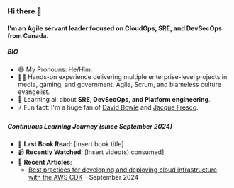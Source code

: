 ### Hi there 👋

#### I'm an Agile servant leader focused on CloudOps, SRE, and DevSecOps from Canada.

##### BIO

- 😄 My Pronouns: He/Him.
- 👨‍🏭 Hands-on experience delivering multiple enterprise-level projects in media, gaming, and government. Agile, Scrum, and blameless culture evangelist.
- 🌱 Learning all about **SRE, DevSecOps, and Platform engineering**.
- ⚡️ Fun fact: I'm a huge fan of [David Bowie](https://www.youtube.com/watch?v=iYYRH4apXDo) and [Jacque Fresco](https://youtu.be/VbsIP8kYUFc).

##### Continuous Learning Journey (since September 2024)

- 📖 **Last Book Read**: [Insert book title]
- 📹 **Recently Watched**: [Insert video(s) consumed]
- 📰 **Recent Articles**: 
  - [Best practices for developing and deploying cloud infrastructure with the AWS CDK](https://docs.aws.amazon.com/cdk/v2/guide/best-practices.html) – September 2024
